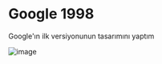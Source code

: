 # Google 1998
Google'ın ilk versiyonunun tasarımını yaptım

![image](https://github.com/elifbeyzatok00/Kodluyoruz/assets/102792446/35e53f9b-4df1-481a-91c3-19610c5fbb1c)
